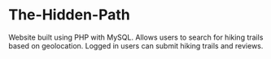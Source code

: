 # The-Hidden-Path
Website built using PHP with MySQL. Allows users to search for hiking trails based on geolocation. Logged in users can submit hiking trails and reviews.
